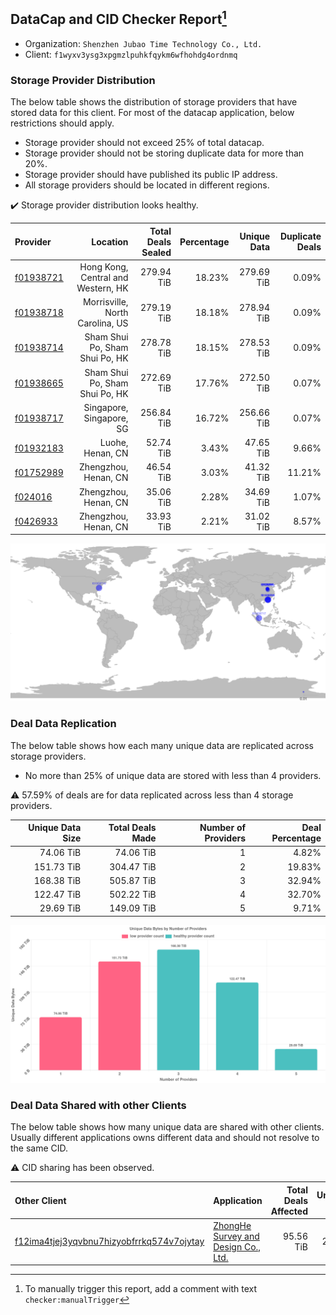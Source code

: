 ## DataCap and CID Checker Report[^1]
 - Organization: `Shenzhen Jubao Time Technology Co., Ltd.`
 - Client: `f1wyxv3ysg3xpgmzlpuhkfqykm6wfhohdg4ordnmq`
### Storage Provider Distribution
The below table shows the distribution of storage providers that have stored data for this client.
For most of the datacap application, below restrictions should apply.
 - Storage provider should not exceed 25% of total datacap.
 - Storage provider should not be storing duplicate data for more than 20%.
 - Storage provider should have published its public IP address.
 - All storage providers should be located in different regions.

✔️ Storage provider distribution looks healthy.

| Provider                                              |                           Location | Total Deals Sealed | Percentage | Unique Data | Duplicate Deals |
| :---------------------------------------------------- | ---------------------------------: | -----------------: | ---------: | ----------: | --------------: |
| [f01938721](https://filfox.info/en/address/f01938721) | Hong Kong, Central and Western, HK |         279.94 TiB |     18.23% |  279.69 TiB |           0.09% |
| [f01938718](https://filfox.info/en/address/f01938718) |    Morrisville, North Carolina, US |         279.19 TiB |     18.18% |  278.94 TiB |           0.09% |
| [f01938714](https://filfox.info/en/address/f01938714) |     Sham Shui Po, Sham Shui Po, HK |         278.78 TiB |     18.15% |  278.53 TiB |           0.09% |
| [f01938665](https://filfox.info/en/address/f01938665) |     Sham Shui Po, Sham Shui Po, HK |         272.69 TiB |     17.76% |  272.50 TiB |           0.07% |
| [f01938717](https://filfox.info/en/address/f01938717) |           Singapore, Singapore, SG |         256.84 TiB |     16.72% |  256.66 TiB |           0.07% |
| [f01932183](https://filfox.info/en/address/f01932183) |                   Luohe, Henan, CN |          52.74 TiB |      3.43% |   47.65 TiB |           9.66% |
| [f01752989](https://filfox.info/en/address/f01752989) |               Zhengzhou, Henan, CN |          46.54 TiB |      3.03% |   41.32 TiB |          11.21% |
| [f024016](https://filfox.info/en/address/f024016)     |               Zhengzhou, Henan, CN |          35.06 TiB |      2.28% |   34.69 TiB |           1.07% |
| [f0426933](https://filfox.info/en/address/f0426933)   |               Zhengzhou, Henan, CN |          33.93 TiB |      2.21% |   31.02 TiB |           8.57% |

![Provider Distribution](https://raw.githubusercontent.com/data-preservation-programs/filplus-checker-assets/main/filecoin-project/filecoin-plus-large-datasets/issues/541/1671007944215.png)
### Deal Data Replication
The below table shows how each many unique data are replicated across storage providers.
- No more than 25% of unique data are stored with less than 4 providers.

⚠️ 57.59% of deals are for data replicated across less than 4 storage providers.

| Unique Data Size | Total Deals Made | Number of Providers | Deal Percentage |
| ---------------: | ---------------: | ------------------: | --------------: |
|        74.06 TiB |        74.06 TiB |                   1 |           4.82% |
|       151.73 TiB |       304.47 TiB |                   2 |          19.83% |
|       168.38 TiB |       505.87 TiB |                   3 |          32.94% |
|       122.47 TiB |       502.22 TiB |                   4 |          32.70% |
|        29.69 TiB |       149.09 TiB |                   5 |           9.71% |

![Replication Distribution](https://raw.githubusercontent.com/data-preservation-programs/filplus-checker-assets/main/filecoin-project/filecoin-plus-large-datasets/issues/541/1671007944861.png)
### Deal Data Shared with other Clients
The below table shows how many unique data are shared with other clients.
Usually different applications owns different data and should not resolve to the same CID.

⚠️ CID sharing has been observed.

| Other Client                                                                                                          | Application                                                                                                          | Total Deals Affected | Unique CIDs |        Verifier |
| :-------------------------------------------------------------------------------------------------------------------- | :------------------------------------------------------------------------------------------------------------------- | -------------------: | ----------: | --------------: |
| [f12ima4tjej3yqvbnu7hizyobfrrkq574v7ojytay](https://filfox.info/en/address/f12ima4tjej3yqvbnu7hizyobfrrkq574v7ojytay) | [ZhongHe Survey and Design Co\., Ltd\.](https://github.com/filecoin-project/filecoin-plus-large-datasets/issues/310) |            95.56 TiB |       2,121 | LDN v3 multisig |

[^1]: To manually trigger this report, add a comment with text `checker:manualTrigger`

